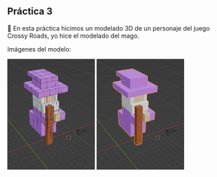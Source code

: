 ## Práctica 3
🔮 En esta práctica hicimos un modelado 3D de un personaje del juego Crossy Roads, yo hice el modelado del mago.

Imágenes del modelo:

<p float="left">
    <img src="../practica3_personaje/practica3_1.png" width="200"/>
    <img src="../practica3_personaje/practica3_2.png" width="200"/>
</p>